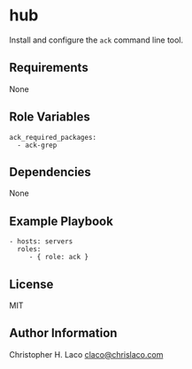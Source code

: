 hub
===

Install and configure the `ack` command line tool.

Requirements
------------

None

Role Variables
--------------

    ack_required_packages:
      - ack-grep

Dependencies
------------

None

Example Playbook
----------------

    - hosts: servers
      roles:
         - { role: ack }

License
-------

MIT

Author Information
------------------

Christopher H. Laco <claco@chrislaco.com>
